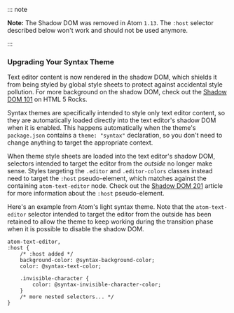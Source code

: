 ::: note

**Note:** The Shadow DOM was removed in Atom `1.13`. The `:host` selector described below won't work and should not be used anymore.

:::

### Upgrading Your Syntax Theme

Text editor content is now rendered in the shadow DOM, which shields it from being styled by global style sheets to protect against accidental style pollution. For more background on the shadow DOM, check out the [Shadow DOM 101](https://www.html5rocks.com/en/tutorials/webcomponents/shadowdom) on HTML 5 Rocks.

Syntax themes are specifically intended to style only text editor content, so they are automatically loaded directly into the text editor's shadow DOM when it is enabled. This happens automatically when the theme's `package.json` contains a `theme: "syntax"` declaration, so you don't need to change anything to target the appropriate context.

When theme style sheets are loaded into the text editor's shadow DOM, selectors intended to target the editor from the _outside_ no longer make sense. Styles targeting the `.editor` and `.editor-colors` classes instead need to target the `:host` pseudo-element, which matches against the containing `atom-text-editor` node. Check out the [Shadow DOM 201](https://www.html5rocks.com/en/tutorials/webcomponents/shadowdom-201#toc-style-host) article for more information about the `:host` pseudo-element.

Here's an example from Atom's light syntax theme. Note that the `atom-text-editor` selector intended to target the editor from the outside has been retained to allow the theme to keep working during the transition phase when it is possible to disable the shadow DOM.

```less
atom-text-editor,
:host {
	/* :host added */
	background-color: @syntax-background-color;
	color: @syntax-text-color;

	.invisible-character {
		color: @syntax-invisible-character-color;
	}
	/* more nested selectors... */
}
```
